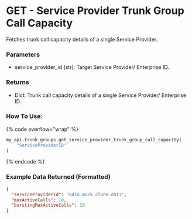 # GET - Service Provider Trunk Group Call Capacity

Fetches trunk call capacity details of a single Service Provider.

### Parameters&#x20;

* service\_provider\_id (str): Target Service Provider/ Enterprise ID.

### Returns

* Dict: Trunk call capacity details of a single Service Provider/ Enterprise ID.

### How To Use:

{% code overflow="wrap" %}
```python
my_api.trunk_groups.get_service_provider_trunk_group_call_capacity(
    "ServiceProviderID"
)
```
{% endcode %}

### Example Data Returned (Formatted)

```json
{
  "serviceProviderId": "odin.mock.clone.ent1",
  "maxActiveCalls": 10,
  "burstingMaxActiveCalls": 10
}
```
